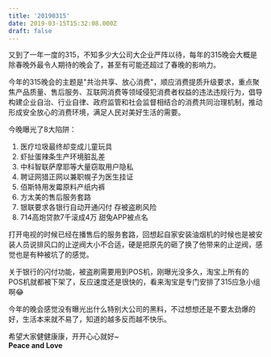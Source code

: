 ```yaml
---
title: '20190315'
date: 2019-03-15T15:32:08.000Z
draft: false
---
```


又到了一年一度的315，不知多少大公司大企业严阵以待，每年的315晚会大概是除春晚外最令人期待的晚会了，甚至有可能还超过了春晚的影响力。 <!--more-->

今年的315晚会的主题是"共治共享、放心消费"，顺应消费提质升级要求，重点聚焦产品质量、售后服务、互联网消费等领域侵犯消费者权益的违法违规行为，倡导构建企业自治、行业自律、政府监管和社会监督相结合的消费共同治理机制，推动形成安全放心的消费环境，满足人民对美好生活的需要。

今晚曝光了8大陷阱：

1. 医疗垃圾最终却变成儿童玩具
2. 虾扯蛋辣条生产环境脏乱差
3. 中科智联萨摩耶等大量窃取用户隐私
4. 聘证网猎正网以兼职幌子为医生挂证
5. 佰斯特用发霉原料产纸内裤
6. 方太美的售后服务套路
7. 银联要求各银行自动开通闪付 存被盗刷风险
8. 714高炮贷款7千滚成4万 甜兔APP被点名

打开电视的时候已经在播售后的服务套路，回想起自家安装油烟机的时候也是被安装人员说排风口的止逆阀大小不合适，硬是把原先的砸了换了他带来的止逆阀，感觉也是有种被坑了的感觉。

关于银行的闪付功能，被盗刷需要用到POS机，刚曝光没多久，淘宝上所有的POS机就都被下架了，反应速度还是很快的，看来淘宝是专门安排了315应急小组啊😂

今年的晚会感觉没有曝光出什么特别大公司的黑料，不过想想还是不要太劲爆的好，生活本来就不易了，知道的越多反而越不快乐。

希望大家健健康康，开开心心就好~  
**Peace and Love**
